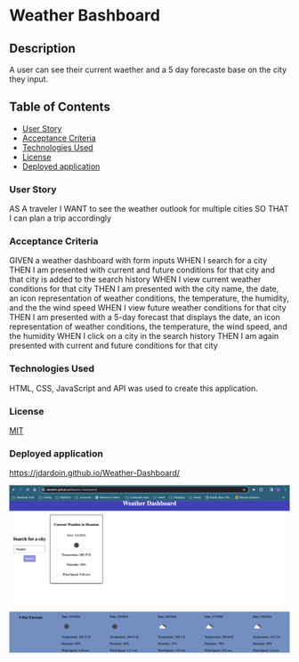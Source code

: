# Weather Bashboard

## Description

A user can see their current waether and a 5 day forecaste base on the city they input.

## Table of Contents

- [User Story](#User-Story)
- [Acceptance Criteria](#Acceptance-Criteria)
- [Technologies Used](#Technologies-Used)
- [License](#License)
- [Deployed application](#Deployed-application)

### User Story

AS A traveler
I WANT to see the weather outlook for multiple cities
SO THAT I can plan a trip accordingly

### Acceptance Criteria

GIVEN a weather dashboard with form inputs
WHEN I search for a city
THEN I am presented with current and future conditions for that city and that city is added to the search history
WHEN I view current weather conditions for that city
THEN I am presented with the city name, the date, an icon representation of weather conditions, the temperature, the humidity, and the the wind speed
WHEN I view future weather conditions for that city
THEN I am presented with a 5-day forecast that displays the date, an icon representation of weather conditions, the temperature, the wind speed, and the humidity
WHEN I click on a city in the search history
THEN I am again presented with current and future conditions for that city

### Technologies Used

HTML, CSS, JavaScript and API was used to create this application.

### License

[MIT](https://choosealicense.com/licenses/mit/)

### Deployed application

https://jdardoin.github.io/Weather-Dashboard/


![Alt text](image.png)